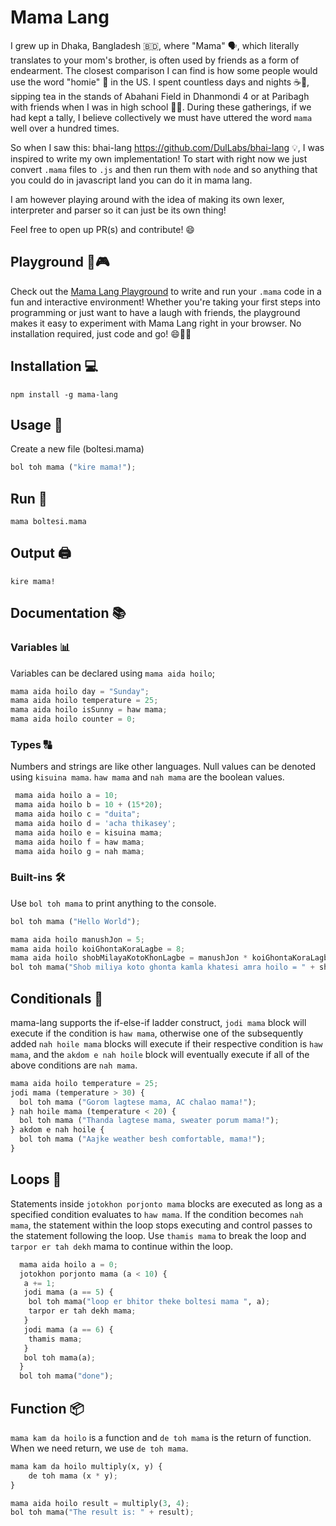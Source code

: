 # Mama Lang

I grew up in Dhaka, Bangladesh 🇧🇩, where "Mama" 🗣️, which literally translates to your mom's brother, is often used by friends as a form of endearment. The closest comparison I can find is how some people would use the word "homie" 🤝 in the US. I spent countless days and nights ☕🌙, sipping tea in the stands of Abahani Field in Dhanmondi 4 or at Paribagh with friends when I was in high school 🏫👥. During these gatherings, if we had kept a tally, I believe collectively we must have uttered the word `mama` well over a hundred times.

So when I saw this: bhai-lang https://github.com/DulLabs/bhai-lang 💡, I was inspired to write my own implementation! 
To start with right now we just convert `.mama` files to `.js` and then run them with `node` and so anything that you could do in javascript land you can do it in mama lang.

I am however playing around with the idea of making its own lexer, interpreter and parser so it can just be its own thing! 

Feel free to open up PR(s) and contribute! 😄

## Playground 🚀🎮

Check out the [Mama Lang Playground](https://anisurrahmanlikhon.github.io/mama-lang/) to write and run your `.mama` code in a fun and interactive environment! Whether you're taking your first steps into programming or just want to have a laugh with friends, the playground makes it easy to experiment with Mama Lang right in your browser. No installation required, just code and go! 😄👨‍💻

## Installation 💻

```
npm install -g mama-lang
```

## Usage 📝
Create a new file (boltesi.mama)

```python
bol toh mama ("kire mama!");
```

## Run 🚀

```
mama boltesi.mama
```

## Output 🖨️

```
kire mama!
```

## Documentation 📚

### Variables 📊
Variables can be declared using `mama aida hoilo`;

```python
mama aida hoilo day = "Sunday";
mama aida hoilo temperature = 25;
mama aida hoilo isSunny = haw mama;
mama aida hoilo counter = 0;
```

### Types 🔠
Numbers and strings are like other languages. Null values can be denoted using `kisuina mama`. `haw mama` and `nah mama` are the boolean values.

```python
 mama aida hoilo a = 10;
 mama aida hoilo b = 10 + (15*20);
 mama aida hoilo c = "duita";
 mama aida hoilo d = 'acha thikasey';
 mama aida hoilo e = kisuina mama;
 mama aida hoilo f = haw mama;
 mama aida hoilo g = nah mama;
```

### Built-ins 🛠️

Use `bol toh mama` to print anything to the console.

```python
bol toh mama ("Hello World");
```

```python
mama aida hoilo manushJon = 5;
mama aida hoilo koiGhontaKoraLagbe = 8;
mama aida hoilo shobMilayaKotoKhonLagbe = manushJon * koiGhontaKoraLagbe;
bol toh mama("Shob miliya koto ghonta kamla khatesi amra hoilo = " + shobMilayaKotoKhonLagbe);
```

## Conditionals 🔄

mama-lang supports the if-else-if ladder construct, `jodi mama` block will execute if the condition is `haw mama`, otherwise one of the subsequently added `nah hoile mama` blocks will execute if their respective condition is `haw mama`, and the `akdom e nah hoile` block will eventually execute if all of the above conditions are `nah mama`.

```python
mama aida hoilo temperature = 25;
jodi mama (temperature > 30) {
  bol toh mama ("Gorom lagtese mama, AC chalao mama!");
} nah hoile mama (temperature < 20) {
  bol toh mama ("Thanda lagtese mama, sweater porum mama!");
} akdom e nah hoile {
  bol toh mama ("Aajke weather besh comfortable, mama!");
}
```

## Loops 🔁

Statements inside `jotokhon porjonto mama` blocks are executed as long as a specified condition evaluates to `haw mama`. If the condition becomes `nah mama`, the statement within the loop stops executing and control passes to the statement following the loop. Use `thamis mama` to break the loop and `tarpor er tah dekh` mama to continue within the loop.


```python
  mama aida hoilo a = 0;
  jotokhon porjonto mama (a < 10) {
   a += 1;
   jodi mama (a == 5) {
    bol toh mama("loop er bhitor theke boltesi mama ", a);
    tarpor er tah dekh mama;
   }
   jodi mama (a == 6) {
    thamis mama;
   }
   bol toh mama(a);
  }
  bol toh mama("done");
```
## Function 📦

`mama kam da hoilo` is a function and `de toh mama` is the return of function. When we need return, we use `de toh mama`.

```python
mama kam da hoilo multiply(x, y) {
    de toh mama (x * y);
}

mama aida hoilo result = multiply(3, 4);
bol toh mama("The result is: " + result);
            
```

